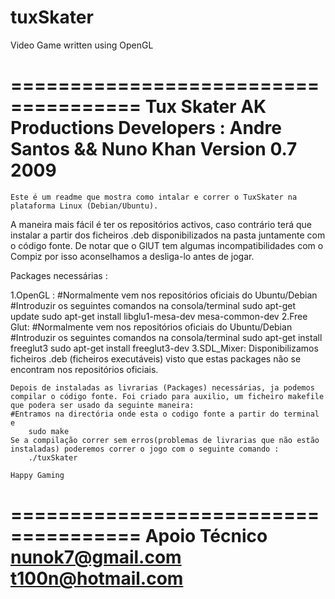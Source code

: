 tuxSkater
=========

Video Game written using OpenGL

=====================================
Tux Skater
AK Productions
Developers : Andre Santos && Nuno Khan
Version 0.7
2009
=====================================

	Este é um readme que mostra como intalar e correr o TuxSkater na plataforma Linux (Debian/Ubuntu).
A maneira mais fácil é ter os repositórios activos, caso contrário terá que instalar a partir dos ficheiros .deb disponibilizados na pasta juntamente com o código fonte. De notar que o GlUT tem algumas incompatibilidades com o Compiz por isso aconselhamos a desliga-lo antes de jogar.

Packages necessárias : 

1.OpenGL : 
	#Normalmente vem nos repositórios oficiais do Ubuntu/Debian
	#Introduzir os seguintes comandos na consola/terminal
	sudo apt-get update
	sudo apt-get install libglu1-mesa-dev mesa-common-dev
2.Free Glut: 
	#Normalmente vem nos repositórios oficiais do Ubuntu/Debian
	#Introduzir os seguintes comandos na consola/terminal
	sudo apt-get install freeglut3
	sudo apt-get install freeglut3-dev 
3.SDL_Mixer:
	Disponibilizamos ficheiros .deb (ficheiros executáveis) visto que estas packages não se encontram nos 		repositórios oficiais.

	Depois de instaladas as livrarias (Packages) necessárias, ja podemos compilar o código fonte. Foi criado para auxilio, um ficheiro makefile que podera ser usado da seguinte maneira:
	#Entramos na directória onde esta o codigo fonte a partir do terminal e 
		sudo make
	Se a compilação correr sem erros(problemas de livrarias que não estão instaladas) poderemos correr o jogo com o seguinte comando : 
		./tuxSkater

	Happy Gaming 

=====================================
Apoio Técnico 
	nunok7@gmail.com 
	t100n@hotmail.com
=====================================

